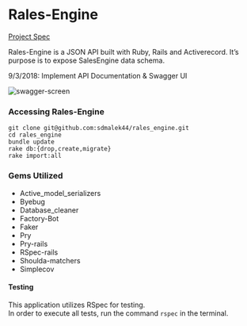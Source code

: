 # Rales-Engine
[Project Spec](http://backend.turing.io/module3/projects/rails_engine "Project Spec")

Rales-Engine is a JSON API built with Ruby, Rails and Activerecord. It’s purpose is to expose SalesEngine data schema.

9/3/2018: Implement API Documentation & Swagger UI


<img alt="swagger-screen" src="https://cl.ly/6cd161ada2a2/Screen%20Shot%202018-09-03%20at%207.58.31%20PM.jpg">


### Accessing Rales-Engine
```
git clone git@github.com:sdmalek44/rales_engine.git
cd rales_engine
bundle update
rake db:{drop,create,migrate}
rake import:all
```

### Gems Utilized
- Active_model_serializers
- Byebug
- Database_cleaner
- Factory-Bot
- Faker
- Pry
- Pry-rails
- RSpec-rails
- Shoulda-matchers
- Simplecov

#### Testing
This application utilizes RSpec for testing.  
In order to execute all tests, run the command `rspec` in the terminal.
